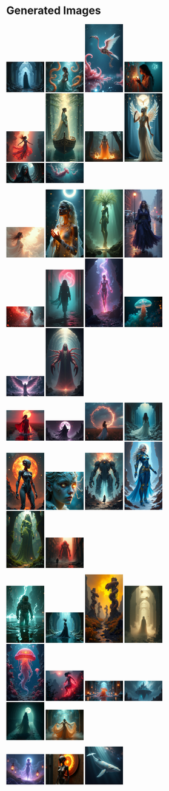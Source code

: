 # Generated Images



<img src="2025_06_20_01.png" width="100"/> <img src="2025_06_20_02.png" width="100"/> <img src="2025_06_20_03.png" width="100"/> <img src="2025_06_20_04.png" width="100"/> <img src="2025_06_20_05.png" width="100"/> <img src="2025_06_20_06.png" width="100"/> <img src="2025_06_20_07.png" width="100"/> <img src="2025_06_20_08.png" width="100"/> <img src="2025_06_20_09.png" width="100"/> <img src="2025_06_20_10.png" width="100"/>

<img src="2025_06_20_11.png" width="100"/> <img src="2025_06_20_12.png" width="100"/> <img src="2025_06_20_13.png" width="100"/> <img src="2025_06_20_14.png" width="100"/> <img src="2025_06_20_15.png" width="100"/> <img src="2025_06_20_16.png" width="100"/> <img src="2025_06_20_17.png" width="100"/> <img src="2025_06_20_18.png" width="100"/> <img src="2025_06_20_19.png" width="100"/> <img src="2025_06_20_20.png" width="100"/>

<img src="2025_06_20_21.png" width="100"/> <img src="2025_06_20_22.png" width="100"/> <img src="2025_06_20_23.png" width="100"/> <img src="2025_06_20_24.png" width="100"/> <img src="2025_06_20_25.png" width="100"/> <img src="2025_06_20_26.png" width="100"/> <img src="2025_06_20_27.png" width="100"/> <img src="2025_06_20_28.png" width="100"/> <img src="2025_06_20_29.png" width="100"/> <img src="2025_06_20_30.png" width="100"/>

<img src="2025_06_20_31.png" width="100"/> <img src="2025_06_20_32.png" width="100"/> <img src="2025_06_20_33.png" width="100"/> <img src="2025_06_20_34.png" width="100"/> <img src="2025_06_20_35.png" width="100"/> <img src="2025_06_20_36.png" width="100"/> <img src="2025_06_20_37.png" width="100"/> <img src="2025_06_20_38.png" width="100"/> <img src="2025_06_20_39.png" width="100"/> <img src="2025_06_20_40.png" width="100"/>

<img src="2025_06_20_41.png" width="100"/> <img src="2025_06_20_42.png" width="100"/> <img src="2025_06_20_43.png" width="100"/>